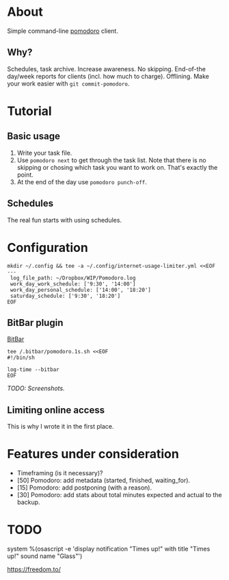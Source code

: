 # About

Simple command-line [pomodoro](http://cirillocompany.de/pages/pomodoro-technique) client.

## Why?

Schedules, task archive.
Increase awareness.
No skipping.
End-of-the day/week reports for clients (incl. how much to charge).
Offlining.
Make your work easier with `git commit-pomodoro`.

# Tutorial

## Basic usage

1. Write your task file.
2. Use `pomodoro next` to get through the task list.
   Note that there is no skipping or chosing which task you want to work on.
   That's exactly the point.
3. At the end of the day use `pomodoro punch-off`.

## Schedules

The real fun starts with using schedules.

# Configuration

```shell
mkdir ~/.config && tee -a ~/.config/internet-usage-limiter.yml <<EOF
---
 log_file_path: ~/Dropbox/WIP/Pomodoro.log
 work_day_work_schedule: ['9:30', '14:00']
 work_day_personal_schedule: ['14:00', '18:20']
 saturday_schedule: ['9:30', '18:20']
EOF
```
## BitBar plugin

[BitBar](https://getbitbar.com/)

```shell
tee /.bitbar/pomodoro.1s.sh <<EOF
#!/bin/sh

log-time --bitbar
EOF
```

_TODO: Screenshots._

## Limiting online access

This is why I wrote it in the first place.

# Features under consideration

- Timeframing (is it necessary)?
- [50] Pomodoro: add metadata (started, finished, waiting_for).
- [15] Pomodoro: add postponing (with a reason).
- [30] Pomodoro: add stats about total minutes expected and actual to the backup.

# TODO
 system %(osascript -e 'display notification "Times up!" with title "Times up!" sound name "Glass"')

https://freedom.to/
